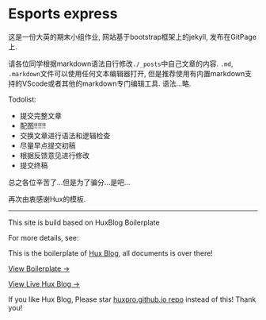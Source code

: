 # Esports express

这是一份大英的期末小组作业, 网站基于bootstrap框架上的jekyll, 发布在GitPage上. 

请各位同学根据markdown语法自行修改`./_posts`中自己文章的内容. `.md`, `.markdown`文件可以使用任何文本编辑器打开, 但是推荐使用有内置markdown支持的VScode或者其他的markdown专门编辑工具. 语法...略. 

Todolist:

* 提交完整文章
* 配图!!!!!!
* 交换文章进行语法和逻辑检查
* 尽量早点提交初稿
* 根据反馈意见进行修改
* 提交终稿

总之各位辛苦了...但是为了骗分...是吧...

再次由衷感谢Hux的模板.

***

This site is build based on HuxBlog Boilerplate

For more details, see:

This is the boilerplate of [Hux Blog](https://github.com/Huxpro/huxpro.github.io), all documents is over there!

[View Boilerplate &rarr;](http://huangxuan.me/huxblog-boilerplate/)

[View Live Hux Blog &rarr;](http://huangxuan.me)

If you like Hux Blog, Please star [huxpro.github.io repo](https://github.com/Huxpro/huxpro.github.io) instead of this! Thank you!